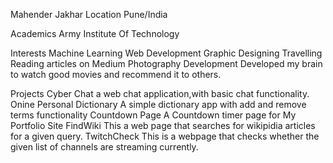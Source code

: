 Mahender Jakhar
Location
Pune/India

Academics
Army Institute Of Technology

Interests
Machine Learning
Web Development
Graphic Designing
Travelling
Reading articles on Medium
Photography
Development
Developed my brain to watch good movies and recommend it to others.

Projects
Cyber Chat a web chat application,with basic chat functionality.
Onine Personal Dictionary A simple dictionary app with add and remove terms functionality
Countdown Page A Countdown timer page for My Portfolio Site
FindWiki This a web page that searches for wikipidia articles for a given query.
TwitchCheck This is a webpage that checks whether the given list of channels are streaming currently.
